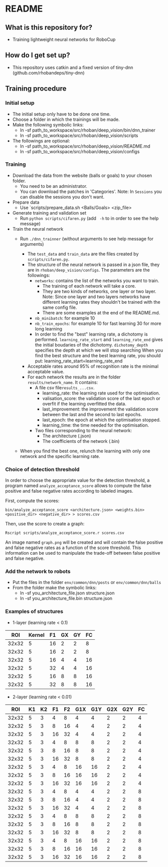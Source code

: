 # README #

## What is this repository for? ##

* Training lightweight neural networks for RoboCup

## How do I get set up? ##

* This repository uses catkin and a fixed version of tiny-dnn (github.com/rhobandeps/tiny-dnn)

## Training procedure ##

### Initial setup ###

* The initial setup only have to be done one time.
* Choose a folder in which the trainings will be made.
* Make the following symbolic links:
  * ln -sf path_to_workspace/src/rhoban/deep_vision/bin/dnn_trainer 
  * ln -sf path_to_workspace/src/rhoban/deep_vision/scripts
* The followings are optional:
  * ln -sf path_to_workspace/src/rhoban/deep_vision/README.md
  * ln -sf path_to_workspace/src/rhoban/deep_vision/configs

### Training ###

* Download the data from the website (balls or goals) to your chosen folder.
  * You need to be an administrator.
  * You can download the patches in 'Categories'.
    Note: In `Sessions` you can disable the sessions you don't want.
* Prepare data
  * Use `scripts/prepare_data.sh <Balls/Goals> <zip_file>
* Generate training and validation set
  * Run `python scripts/cifaren.py` (add ` -h` to in order to see the help message)
* Train the neural network
  * Run `./dnn_trainner` (without arguments to see help message for arguments)
    * The `test_data` and  `train_data` are the files created by `scripts/cifaren.py`.
    * The structure of the neural network is passed in a json file,
      they are in `rhoban/deep_vision/configs`.
      The parameters are the followings:
        * `networks`: contains the list of the networks you want to train.
           * The training of each network will take a core.
           * They are two kinds of networks, one layer or two layer.
             Note: Since one layer and two layers networks have different
             learning rates they shouldn't be trained with the same config file.
           * There are some examples at the end of the README.md.
        * `nb_minibatch`: for example 10
        * `nb_train_epochs`: for example 10 for fast learning 30 for more long learning
        * In order to find the "best" learning rate, a dichotomy is performed.
          `learning_rate_start` and `learning_rate_end` gives the initial boudaries
          of the dichotomy. `dichotomy_depth` specifies the depth at which we will stop searching
          When you find the best structure and the best learning rate, you should put:
              learning_rate_start=learning_rate_end
    * Acceptable rates around 95% of recognition rate is the minimal acceptable value.
    * For each network the results are in the folder `results/network_name`. It contains:
        * A file csv file`results_...csv`.
          * learning_rate: the learning rate used for the optimisation.
          * valisation_score: the validation score of the last epoch or overfit if the learning overfitted the data.
          * last_improvement: the improvement the validation score between the last and the second to last epochs.
          * last_epoch: the epoch at which the optimisation stopped.
          * learning_time: the time needed for the optimisation.
        * Two files corresponding to the neural network:
          * The architecture (.json)
          * The coefficients of the network (.bin)
      
  * When you find the best one, relunch the learning with only one network and the specific learning rate.

### Choice of detection threshold ###

In order to choose the appropriate value for the detection threshold, a program
named `analyze_acceptance_score` allows to compute the false positive and false
negative rates according to labeled images.

First, compute the scores:

```
bin/analyze_acceptance_score <architecture.json> <weights.bin> <positive_dir> <negative_dir> > scores.csv
```

Then, use the score to create a graph:

```
Rscript scripts/analyze_acceptance_score.r scores.csv
```

An image named `graph.png` will be created and will contain the false positive
and false negative rates as a function of the score threshold. This information
can be used to manipulate the trade-off between false positive and false
negative.



### Add the network to robots ###

* Put the files in the folder `env/common/dnn/posts` or `env/common/dnn/balls`
* From the folder make the symbolic links:
  * ln -sf you_architecture_file.json structure.json
  * ln -sf you_architecture_file.bin structure.json

### Examples of structures ###
 
* 1-layer (learning rate < 0.1)

 ROI   | Kernel | F1 | GX | GY | FC  
-------|--------|----|----|----|----
 32x32 | 5      | 16 | 2  | 2  | 8   
 32x32 | 5      | 16 | 2  | 2  | 8   
 32x32 | 5      | 16 | 4  | 4  | 16  
 32x32 | 5      | 32 | 4  | 4  | 16  
 32x32 | 5      | 16 | 8  | 8  | 16  
 32x32 | 5      | 32 | 8  | 8  | 16  

* 2-layer (learning rate < 0.01)

 ROI   | K1 | K2 | F1 | F2 | G1X | G1Y | G2X | G2Y | FC 
-------|----|----|----|----|-----|-----|-----|-----|----
 32x32 | 5  | 3  | 4  | 8  | 4   | 4   | 2   | 2   | 4  
 32x32 | 5  | 3  | 8  | 16 | 4   | 4   | 2   | 2   | 4  
 32x32 | 5  | 3  | 16 | 32 | 4   | 4   | 2   | 2   | 4  
 32x32 | 5  | 3  | 4  | 8  | 8   | 8   | 2   | 2   | 4  
 32x32 | 5  | 3  | 8  | 16 | 8   | 8   | 2   | 2   | 4  
 32x32 | 5  | 3  | 16 | 32 | 8   | 8   | 2   | 2   | 4  
 32x32 | 5  | 3  | 4  | 8  | 16  | 16  | 2   | 2   | 4  
 32x32 | 5  | 3  | 8  | 16 | 16  | 16  | 2   | 2   | 4  
 32x32 | 5  | 3  | 16 | 32 | 16  | 16  | 2   | 2   | 4  
 32x32 | 5  | 3  | 4  | 8  | 4   | 4   | 2   | 2   | 8  
 32x32 | 5  | 3  | 8  | 16 | 4   | 4   | 2   | 2   | 8  
 32x32 | 5  | 3  | 16 | 32 | 4   | 4   | 2   | 2   | 8  
 32x32 | 5  | 3  | 4  | 8  | 8   | 8   | 2   | 2   | 8  
 32x32 | 5  | 3  | 8  | 16 | 8   | 8   | 2   | 2   | 8  
 32x32 | 5  | 3  | 16 | 32 | 8   | 8   | 2   | 2   | 8  
 32x32 | 5  | 3  | 4  | 8  | 16  | 16  | 2   | 2   | 8  
 32x32 | 5  | 3  | 8  | 16 | 16  | 16  | 2   | 2   | 8  
 32x32 | 5  | 3  | 16 | 32 | 16  | 16  | 2   | 2   | 8  

